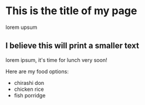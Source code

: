 # This is the title of my page

lorem upsum

## I believe this will print a smaller text

lorem ipsum, it's time for lunch very soon!

Here are my food options:

* chirashi don
* chicken rice
* fish porridge
